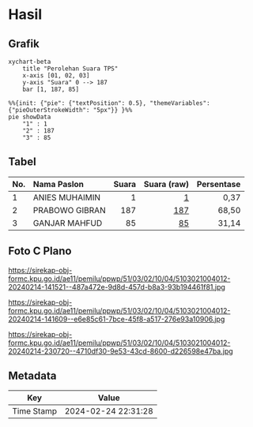 # Hasil

## Grafik

```mermaid
xychart-beta
    title "Perolehan Suara TPS"
    x-axis [01, 02, 03]
    y-axis "Suara" 0 --> 187
    bar [1, 187, 85]
```

```mermaid
%%{init: {"pie": {"textPosition": 0.5}, "themeVariables": {"pieOuterStrokeWidth": "5px"}} }%%
pie showData
    "1" : 1
    "2" : 187
    "3" : 85
```

## Tabel

| No. | Nama Paslon    | Suara | Suara (raw) | Persentase |
|:--- |:-------------- | -----:| -----------:| ----------:|
| 1   | ANIES MUHAIMIN | 1     | [1][p-1]    | 0,37       |
| 2   | PRABOWO GIBRAN | 187   | [187][p-2]  | 68,50      |
| 3   | GANJAR MAHFUD  | 85    | [85][p-3]   | 31,14      |


[p-1]: https://github.com/gigit-pemilu/pemilu-2024-51-bali/blob/main/pilpres/hitung-suara/sub/51-bali/sub/03-badung/sub/02-mengwi/sub/1004-kapal/sub/012-tps/sub/paslon-1.txt
[p-2]: https://github.com/gigit-pemilu/pemilu-2024-51-bali/blob/main/pilpres/hitung-suara/sub/51-bali/sub/03-badung/sub/02-mengwi/sub/1004-kapal/sub/012-tps/sub/paslon-2.txt
[p-3]: https://github.com/gigit-pemilu/pemilu-2024-51-bali/blob/main/pilpres/hitung-suara/sub/51-bali/sub/03-badung/sub/02-mengwi/sub/1004-kapal/sub/012-tps/sub/paslon-3.txt

## Foto C Plano

https://sirekap-obj-formc.kpu.go.id/ae11/pemilu/ppwp/51/03/02/10/04/5103021004012-20240214-141521--487a472e-9d8d-457d-b8a3-93b194461f81.jpg

https://sirekap-obj-formc.kpu.go.id/ae11/pemilu/ppwp/51/03/02/10/04/5103021004012-20240214-141609--e6e85c61-7bce-45f8-a517-276e93a10906.jpg

https://sirekap-obj-formc.kpu.go.id/ae11/pemilu/ppwp/51/03/02/10/04/5103021004012-20240214-230720--4710df30-9e53-43cd-8600-d226598e47ba.jpg


## Metadata

| Key        | Value               |
| ---------- | ------------------- |
| Time Stamp | 2024-02-24 22:31:28 |



